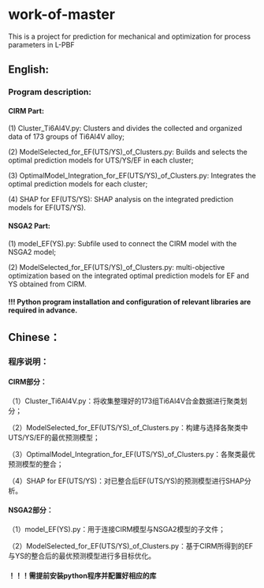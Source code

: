 # work-of-master
This is a project for prediction for mechanical and optimization for process parameters in L-PBF
## English:
### Program description:
#### CIRM Part:

(1) Cluster_Ti6Al4V.py: Clusters and divides the collected and organized data of 173 groups of Ti6Al4V alloy;

(2) ModelSelected_for_EF(UTS/YS)_of_Clusters.py: Builds and selects the optimal prediction models for UTS/YS/EF in each cluster;

(3) OptimalModel_Integration_for_EF(UTS/YS)_of_Clusters.py: Integrates the optimal prediction models for each cluster;

(4) SHAP for EF(UTS/YS): SHAP analysis on the integrated prediction models for EF(UTS/YS).

#### NSGA2 Part:

(1) model_EF(YS).py: Subfile used to connect the CIRM model with the NSGA2 model;

(2) ModelSelected_for_EF(UTS/YS)_of_Clusters.py: multi-objective optimization based on the integrated optimal prediction models for EF and YS obtained from CIRM.

#### !!! Python program installation and configuration of relevant libraries are required in advance.



## Chinese：
### 程序说明：
#### CIRM部分：

（1）Cluster_Ti6Al4V.py：将收集整理好的173组Ti6Al4V合金数据进行聚类划分；

（2）ModelSelected_for_EF(UTS/YS)_of_Clusters.py：构建与选择各聚类中UTS/YS/EF的最优预测模型；

（3）OptimalModel_Integration_for_EF(UTS/YS)_of_Clusters.py：各聚类最优预测模型的整合；

（4）SHAP for EF(UTS/YS)：对已整合后EF(UTS/YS)的预测模型进行SHAP分析。

#### NSGA2部分：

（1）model_EF(YS).py：用于连接CIRM模型与NSGA2模型的子文件；

（2）ModelSelected_for_EF(UTS/YS)_of_Clusters.py：基于CIRM所得到的EF与YS的整合后的最优预测模型进行多目标优化。

#### ！！！需提前安装python程序并配置好相应的库
